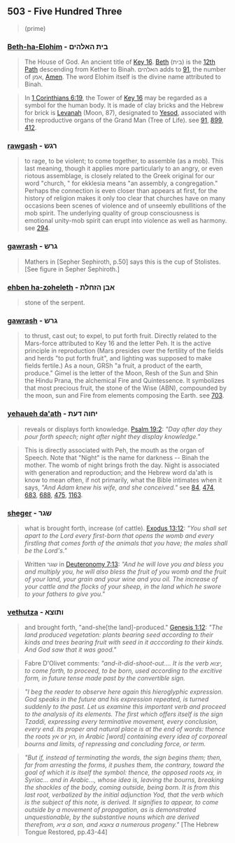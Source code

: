 ## 503 - Five Hundred Three
> (prime)

### [Beth-ha-Elohim](/keys/BITh.HALHIM) - בית האלהים
> The House of God. An ancient title of [Key 16](16). [Beth](/keys/BITh) (בית) is the [12th Path](12) descending from Kether to Binah. האלהים adds to [91](91), the number of אמן, [Amen](/keys/AMN). The word Elohim itself is the divine name attributed to Binah. 

> In [1 Corinthians 6:19](http://biblehub.com/1_corinthians/6-19.htm), the Tower of [Key 16](16) may be regarded as a symbol for the human body. It is made of clay bricks and the Hebrew for brick is [Levanah](/keys/LBNH) (Moon, 87), designated to [Yesod](80), associated with the reproductive organs of the Grand Man (Tree of Life). see [91](91), [899](899), [412](412).

### [rawgash](/keys/RGSh) - רגש
> to rage, to be violent; to come together, to assemble (as a mob). This last meaning, though it applies more particularly to an angry, or even riotous assemblage, is closely related to the Greek original for our word "church, " for ekklesia means "an assembly, a congregation." Perhaps the connection is even closer than appears at first, for the history of religion makes it only too clear that churches have on many occasions been scenes of violence and of unseemly ebullitions of the mob spirit. The underlying quality of group consciousness is emotional unity-mob spirit can erupt into violence as well as harmony. see [294](294).

### [gawrash](/keys/GRSh) - גרש
> Mathers in [Sepher Sephiroth, p.50] says this is the cup of Stolistes. [See figure in Sepher Sephiroth.]

### [ehben ha-zoheleth](/keys/ABN.HZChLTh) - אבן הזחלת
> stone of the serpent.

### [gawrash](/keys/GRSh) - גרש
> to thrust, cast out; to expel, to put forth fruit. Directly related to the Mars-force attributed to Key 16 and the letter Peh. It is the active principle in reproduction (Mars presides over the fertility of the fields and herds "to put forth fruit", and lighting was supposed to make fields fertile.) As a noun, GRSh "a fruit, a product of the earth, produce." Gimel is the letter of the Moon, Resh of the Sun and Shin the Hindu Prana, the alchemical Fire and Quintessence. It symbolizes that most precious fruit, the stone of the Wise (ABN), compounded by the moon, sun and Fire from elements composing the Earth. see [703](703).

### [yehaueh da'ath](/keys/IChVH.DOTh) - יחוה דעת
> reveals or displays forth knowledge. [Psalm 19:2](http://biblehub.com/psalms/19-2.htm): *"Day after day they pour forth speech; night after night they display knowledge."*

> This is directly associated with Peh, the mouth as the organ of Speech. Note that "Night" is the name for darkness -- Binah the mother. The womb of night brings froth the day. Night is associated with generation and reproduction; and the Hebrew word da'ath is know to mean often, if not primarily, what the Bible intimates when it says, *"And Adam knew his wife, and she conceived."* see [84](84), [474](474), [683](683), [688](688), [475](475), [1163](1163).

### [sheger](/keys/ShGR) - שגר
> what is brought forth, increase (of cattle). [Exodus 13:12](http://biblehub.com/exodus/13-12.htm): *"You shall set apart to the Lord every first-born that opens the womb and every firstling that comes forth of the animals that you have; the males shall be the Lord's."*

> Written שגר in [Deuteronomy 7:13](http://biblehub.com/deuteronomy/7-13.htm): *"And he will love you and bless you and multiply you, he will also bless the fruit of you womb and the fruit of your land, your grain and your wine and you oil. The increase of your cattle and the flocks of your sheep, in the land which he swore to your fathers to give you."*

### [vethutza](/keys/VThVTzA) - ותוצא
> and brought forth, "and-she[the land]-produced." [Genesis 1:12](http://biblehub.com/genesis/1-12.htm): *"The land produced vegetation: plants bearing seed according to their kinds and trees bearing fruit with seed in it acccording to their kinds. And God saw that it was good."*

> Fabre D'Olivet comments: *"and-it-did-shoot-out.... It is the verb יצוא, to come forth, to proceed, to be born, used according to the excitive form, in future tense made past by the convertible sign.*

> *"I beg the reader to observe here again this hieroglyphic expression. God speaks in the future and his expression repeated, is turned suddenly to the past. Let us examine this important verb and proceed to the analysis of its elements. The first which offers itself is the sign Tzaddi, expressing every terminative movement, every conclusion, every end. its proper and natural place is at the end of words: thence the roots אץ or הץ, in Arabic [word] containing every idea of corporeal bourns and limits, of repressing and concluding force, or term.*

> *"But if, instead of terminating the words, the sign begins them; then, far from arresting the forms, it pushes them, the contrary, toward the goal of which it is itself the symbol: thence, the opposed roots צא, in Syriac... and in Arabic..., whose idea is, leaving the bourns, breaking the shackles of the body, coming outside, being born. It is from this last root, verbalized by the initial adjunction Yod, that the verb which is the subject of this note, is derived. It signifies to appear, to come outside by a movement of propagation, as is demonstrated unquestionable, by the substantive nouns which are derived therefrom, ציא a son, and צאצא a numerous progeny."* [The Hebrew Tongue Restored, pp.43-44]